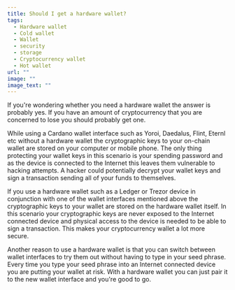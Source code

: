 ```yaml
---
title: Should I get a hardware wallet?
tags:
  - Hardware wallet
  - Cold wallet
  - Wallet
  - security
  - storage
  - Cryptocurrency wallet
  - Hot wallet
url: ""
image: ""
image_text: ""
---
```


If you're wondering whether you need a hardware wallet the answer is probably yes. If you have an amount of cryptocurrency that you are concerned to lose you should probably get one.  
  
While using a Cardano wallet interface such as Yoroi, Daedalus, Flint, Eternl etc without a hardware wallet the cryptographic keys to your on-chain wallet are stored on your computer or mobile phone. The only thing protecting your wallet keys in this scenario is your spending password and as the device is connected to the Internet this leaves them vulnerable to hacking attempts. A hacker could potentially decrypt your wallet keys and sign a transaction sending all of your funds to themselves.

If you use a hardware wallet such as a Ledger or Trezor device in conjunction with one of the wallet interfaces mentioned above the cryptographic keys to your wallet are stored on the hardware wallet itself. In this scenario your cryptographic keys are never exposed to the Internet connected device and physical access to the device is needed to be able to sign a transaction. This makes your cryptocurrency wallet a lot more secure.  
  
Another reason to use a hardware wallet is that you can switch between wallet interfaces to try them out without having to type in your seed phrase. Every time you type your seed phrase into an Internet connected device you are putting your wallet at risk. With a hardware wallet you can just pair it to the new wallet interface and you're good to go.
